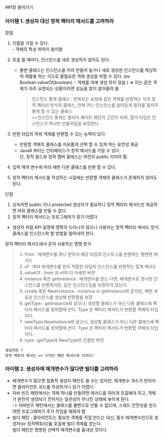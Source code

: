 ##1장 들어가기

### 아이템 1. 생성자 대신 정적 팩터리 메서드를 고려하라
장점 
1. 이름을 가질 수 있다. </br>
</t> - 객체의 특성 파악이 용이함
    
2. 호출 될 때마다, 인스턴스를  새로 생성하지 않아도 된다. </br>
   - 불변 클래스는 인스턴스를 미리 만들어 놓거나 새로 생성한 인스턴스를 캐싱하여 재활용 하는 식으로 불필요한 객체 생성을 피할 수 있다. 
     (ex. Boolean.valueOf(boolean) :: 객체를 아예 생성 하지 않음 )
     => 이는 같은 객체가 자주 요청되는 상황이라면 성능을 많이 끌어올려 줌
     >인스턴스 통제 클래스 : 반복되는 요청에 같은 객체를 반환하는 식의 정적 팩터리 방식의 클레스, 언제 어느 인스턴스를 살아있게 할지를 철저히 통제 할 수 있는 클래스 
      </br>=>인스턴스 통제는 플라이 웨이트 패턴의 근간이 되며, 열거 타입은 인스턴스가 하나만 만들어짐을 보장한다.  

3. 반환 타입의 하위 객체를 반환할 수 있는 능력이 있다. 
   - 반환할 객체의 클래스를 자유롭게 선택 할 수 있게 하는 유연성 제공
   - Java8 부터는 인터페이스가 정적 메서드를 가질 수 있다. 
    <br>단, 정적 필드와 정적 멤버 클래스는 여전히 public 이어야 함. 
    
4. 입력 매개 변수에 따라 매번 다른 클래스를 반환 할 수 있다. 
   
5. 정적 팩터리 메서드를 작성하는 시점에는 반환할 객체의 클래스가 존재하지 않아도 된다. 

단점 
1. 상속하면 public 이나 protected 생성자가 필요하니 정적 팩터리 메서드만 제공하면 하위 클래스를 만들 수 없다.
2. 정적 팩터리 메서드는 프로그래머가 찾기 어렵다.
- 생성자 처럼 API 설명에 명확히 드러나지 않으니 사용자는 정적  팩터리 메서드 방식 클래스를 인스턴스화 할 방법을 알아내야 한다. 

정적 팩터리 메서드에서 흔히 사용하는 명명 방식
> 1. from : 매게변수를 하나 받아서 해당 타입의 인스트스를 반환하는 형변환 메서드
> 2. of : 여러 매개변수를 받아 적합한 타입의 인스턴스를 반환하는 집계 메서드
> 3. valueOf : from 과 of의 더 자세한 버전
> 4. instance 혹은 getInstance : 매개변수를 받는 다면, 배개변수로 명시한 인스턴스를 반환하지만, 같은 인스턴스임을 보장하지 않는다. 
> 5. create 혹은 NewInstance : instance or getInstance와 같지만, 매번 새로운 인스턴스를 생성해 반환함을 보장
> 6. getType : getInstance와 같으나, 생성할 클래스가 아닌 다른 클래스에 팩터리 메서드를 정의할때 쓴다. Type 은 팩터리 메서드가 반환할 객체의 타입이다.
> 7. newType:NewInstance와 같으나,  생성할 클래스가 아닌 다른 클래스에 팩터리 메서드를 정의할때 쓴다. Type 은 팩터리 메서드가 반환할 객체의 타입이다. 
> 8. type : getType과 NewType의 간결한 버전


`생성자란 ? `</br>
`정적 팩토리 매서드 => 디자인 패턴 메서드와 다르다! `


### 아이템 2. 생성자에 매개변수가 많다면 빌더를 고려하라
- 매개변수가 많으면 접충적 생성자 패턴도 쓸 수는 있지만, 매개변수 개수가 만아지면 클라이언트 코드를 작성하거나 읽기 어렵다. 
- 자바 빈즈 패턴에서는 객체 하나를 만들려면 메서드를 여러개 호출해야 하고, 객체가 완전히 생성되기 전까지는 일관성이 무너진 상태에 놓이게 된다. 
<br>-> 자바빈즈 패턴에서는 클래스를 불변으로 만들 수 없으며, 스레드 안전성을 얻으려면 프로그래머가 추가 작업을 해줘야 함
- 빌더 패턴 : 클라이언트는 필요한 객체를 직접 만드는 대신, 필수 매개변수만으로 생성자(or 정적팩토리)를 호출해 빌더 객체를 얻는다. 
<br>  빌더 패턴은 명명된 선택적 매개변수를 흉내낸 것이다. 
  


